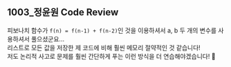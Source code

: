 ## 1003_정윤원 Code Review

피보나치 함수가 `f(n) = f(n-1) + f(n-2)`인 것을 이용하셔서 a, b 두 개의 변수를 사용하셔서 풀으셨군요...
<br>리스트로 모든 값을 저장한 제 코드에 비해 훨씬 메모리 절약적인 것 같습니다!
<br>저도 논리적 사고로 문제를 훨씬 간단하게 푸는 이런 방식을 더 연습해야겠습니다! :thinking: